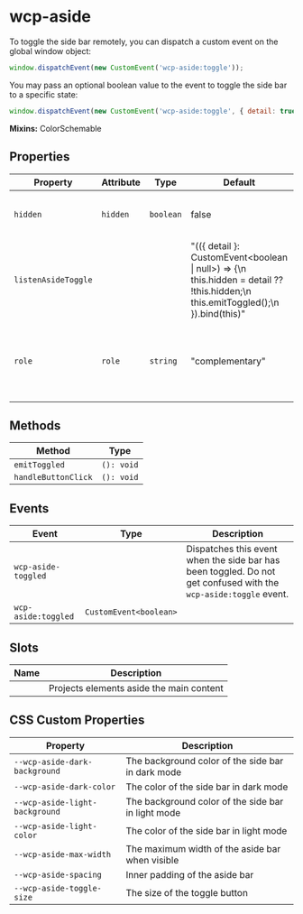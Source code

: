 # wcp-aside

To toggle the side bar remotely, you can dispatch a custom event on the global window object:
```js
window.dispatchEvent(new CustomEvent('wcp-aside:toggle'));
```
You may pass an optional boolean value to the event to toggle the side bar to a specific state:
```js
window.dispatchEvent(new CustomEvent('wcp-aside:toggle', { detail: true }));
```

**Mixins:** ColorSchemable

## Properties

| Property            | Attribute | Type      | Default                                          | Description                                      |
|---------------------|-----------|-----------|--------------------------------------------------|--------------------------------------------------|
| `hidden`            | `hidden`  | `boolean` | false                                            | Used to toggle the width of the aside bar        |
| `listenAsideToggle` |           |           | "(({ detail }: CustomEvent<boolean \| null>) => {\n    this.hidden = detail ?? !this.hidden;\n    this.emitToggled();\n  }).bind(this)" |                                                  |
| `role`              | `role`    | `string`  | "complementary"                                  | Presets the aria role to `complementary` as we do not use te aside element directly |

## Methods

| Method              | Type       |
|---------------------|------------|
| `emitToggled`       | `(): void` |
| `handleButtonClick` | `(): void` |

## Events

| Event               | Type                   | Description                                      |
|---------------------|------------------------|--------------------------------------------------|
| `wcp-aside-toggled` |                        | Dispatches this event when the side bar has been toggled. Do not get confused with the `wcp-aside:toggle` event. |
| `wcp-aside:toggled` | `CustomEvent<boolean>` |                                                  |

## Slots

| Name | Description                              |
|------|------------------------------------------|
|      | Projects elements aside the main content |

## CSS Custom Properties

| Property                       | Description                                      |
|--------------------------------|--------------------------------------------------|
| `--wcp-aside-dark-background`  | The background color of the side bar in dark mode |
| `--wcp-aside-dark-color`       | The color of the side bar in dark mode           |
| `--wcp-aside-light-background` | The background color of the side bar in light mode |
| `--wcp-aside-light-color`      | The color of the side bar in light mode          |
| `--wcp-aside-max-width`        | The maximum width of the aside bar when visible  |
| `--wcp-aside-spacing`          | Inner padding of the aside bar                   |
| `--wcp-aside-toggle-size`      | The size of the toggle button                    |
